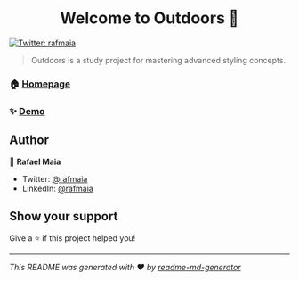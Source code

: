 <h1 align="center">Welcome to Outdoors 👋</h1>
<p>
  <a href="https://twitter.com/rafmaia" target="_blank">
    <img alt="Twitter: rafmaia" src="https://img.shields.io/twitter/follow/rafmaia.svg?style=social" />
  </a>
</p>

> Outdoors is a study project for mastering advanced styling concepts.

### 🏠 [Homepage](https://outdoors-project.surge.sh/)

### ✨ [Demo](https://outdoors-project-develop.surge.sh)

## Author

👤 **Rafael Maia**

* Twitter: [@rafmaia](https://twitter.com/rafmaia)
* LinkedIn: [@rafmaia](https://linkedin.com/in/rafmaia)

## Show your support

Give a ⭐️ if this project helped you!

***
_This README was generated with ❤️ by [readme-md-generator](https://github.com/kefranabg/readme-md-generator)_